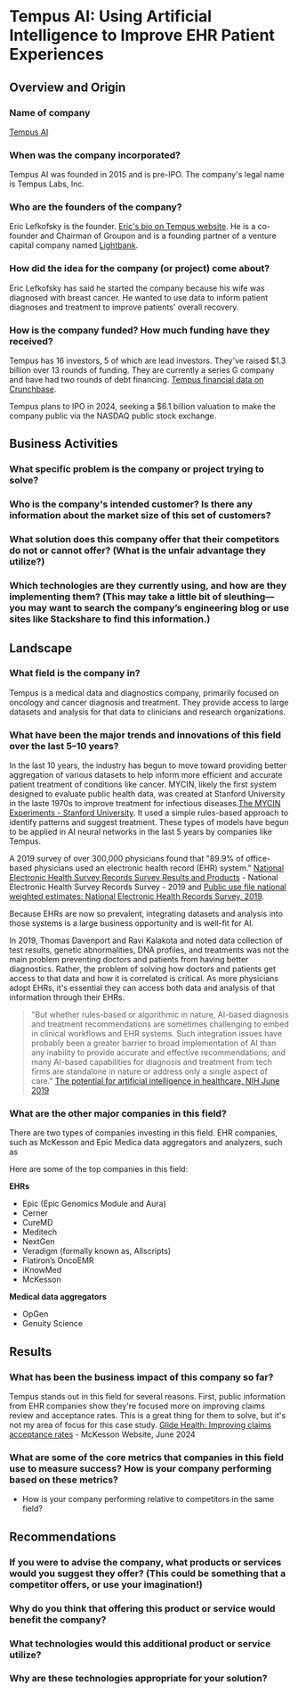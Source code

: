 # Tempus AI: Using Artificial Intelligence to Improve EHR Patient Experiences

## Overview and Origin

### Name of company
[Tempus AI](https://www.tempus.com/)

### When was the company incorporated?
Tempus AI was founded in 2015 and is pre-IPO. The company's legal name is Tempus Labs, Inc.

### Who are the founders of the company?
Eric Lefkofsky is the founder. [Eric's bio on Tempus website](https://www.tempus.com/team_members/eric-lefkofsky/). He is a co-founder and Chairman of Groupon and is a founding partner of a venture capital company named [Lightbank](https://www.lightbank.com/team-portfolio/eric-lefkofsky). 

### How did the idea for the company (or project) come about?
Eric Lefkofsky has said he started the company because his wife was diagnosed with breast cancer. He wanted to use data to inform patient diagnoses and treatment to improve patients' overall recovery.

### How is the company funded? How much funding have they received?
Tempus has 16 investors, 5 of which are lead investors. They've raised $1.3 billion over 13 rounds of funding. They are currently a series G company and have had two rounds of debt financing. [Tempus financial data on Crunchbase](https://www.crunchbase.com/organization/tempus-3/company_financials).

Tempus plans to IPO in 2024, seeking a $6.1 billion valuation to make the company public via the NASDAQ public stock exchange.

## Business Activities

### What specific problem is the company or project trying to solve?


### Who is the company's intended customer? Is there any information about the market size of this set of customers?

### What solution does this company offer that their competitors do not or cannot offer? (What is the unfair advantage they utilize?)

### Which technologies are they currently using, and how are they implementing them? (This may take a little bit of sleuthing&mdash;you may want to search the company’s engineering blog or use sites like Stackshare to find this information.)

## Landscape

### What field is the company in?
Tempus is a medical data and diagnostics company, primarily focused on oncology and cancer diagnosis and treatment. They provide access to large datasets and analysis for that data to clinicians and research organizations.

### What have been the major trends and innovations of this field over the last 5&ndash;10 years?
In the last 10 years, the industry has begun to move toward providing better aggregation of various datasets to help inform more efficient and accurate patient treatment of conditions like cancer. MYCIN, likely the first system designed to evaluate public health data, was created at Stanford University in the laste 1970s to improve treatment for infectious diseases.[The MYCIN Experiments - Stanford University](https://exhibits.stanford.edu/feigenbaum/browse/the-mycin-experiments). It used a simple rules-based approach to identify patterns and suggest treatment. These types of models have begun to be applied in AI neural networks in the last 5 years by companies like Tempus.

A 2019 survey of over 300,000 physicians found that "89.9% of office-based physicians used an electronic health record (EHR) system." [National Electronic Health Survey Records Survey Results and Products](https://www.cdc.gov/nchs/nehrs/surveyproducts.htm#:~:text=91.5%25%20of%20primary%20care%20physicians,physicians%20used%20an%20EHR%20system.) - National Electronic Health Survey Records Survey - 2019 and [Public use file national weighted estimates: National Electronic Health Records Survey, 2019](https://www.cdc.gov/nchs/data/nehrs/2019NEHRS-PUF-weighted-estimates-508.pdf).

Because EHRs are now so prevalent, integrating datasets and analysis into those systems is a large business opportunity and is well-fit for AI.

In 2019, Thomas Davenport and Ravi Kalakota and noted data collection of test results, genetic abnormalities, DNA profiles, and treatments was not the main problem preventing doctors and patients from having better diagnostics. Rather, the problem of solving how doctors and patients get access to that data and how it is correlated is critical. As more physicians adopt EHRs, it's essential they can access both data and analysis of that information through their EHRs.

> "But whether rules-based or algorithmic in nature, AI-based diagnosis and treatment recommendations are sometimes challenging to embed in clinical workflows and EHR systems. Such integration issues have probably been a greater barrier to broad implementation of AI than any inability to provide accurate and effective recommendations; and many AI-based capabilities for diagnosis and treatment from tech firms are standalone in nature or address only a single aspect of care." [The potential for artificial intelligence in healthcare, NIH June 2019](https://www.ncbi.nlm.nih.gov/pmc/articles/PMC6616181/#CIT0008)


### What are the other major companies in this field?
There are two types of companies investing in this field.
EHR companies, such as McKesson and Epic 
Medica data aggregators and analyzers, such as 

Here are some of the top companies in this field: 

**EHRs**
* Epic (Epic Genomics Module and Aura)
* Cerner
* CureMD
* Meditech
* NextGen
* Veradigm (formally known as, Allscripts)
* Flatiron’s OncoEMR
* iKnowMed
* McKesson

**Medical data aggregators**
* OpGen
* Genuity Science



## Results

### What has been the business impact of this company so far?
 Tempus stands out in this field for several reasons. First, public information from EHR companies show they're focused more on improving claims review and acceptance rates. This is a great thing for them to solve, but it's not my area of focus for this case study. [Glide Health: Improving claims acceptance rates](https://www.mckesson.com/specialty/advisors-and-tools/glide-health/) - McKesson Website, June 2024

### What are some of the core metrics that companies in this field use to measure success? How is your company performing based on these metrics?

* How is your company performing relative to competitors in the same field?

## Recommendations

### If you were to advise the company, what products or services would you suggest they offer? (This could be something that a competitor offers, or use your imagination!)

### Why do you think that offering this product or service would benefit the company?

### What technologies would this additional product or service utilize?

### Why are these technologies appropriate for your solution?